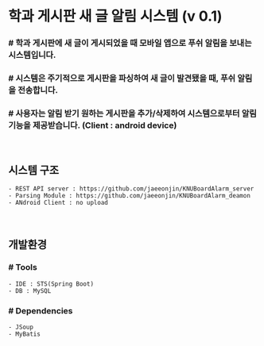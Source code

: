 # 학과 게시판 새 글 알림 시스템 (v 0.1)
### # 학과 게시판에 새 글이 게시되었을 때 모바일 앱으로 푸쉬 알림을 보내는 시스템입니다.
### # 시스템은 주기적으로 게시판을 파싱하여 새 글이 발견됐을 때, 푸쉬 알림을 전송합니다.
### # 사용자는 알림 받기 원하는 게시판을 추가/삭제하여 시스템으로부터 알림 기능을 제공받습니다. (Client : android device)

<br>

## 시스템 구조
<pre><code>- REST API server : https://github.com/jaeeonjin/KNUBoardAlarm_server
- Parsing Module : https://github.com/jaeeonjin/KNUBoardAlarm_deamon
- ANdroid Client : no upload
</code></pre>

<br>

## 개발환경
### # Tools
<pre><code>- IDE : STS(Spring Boot)
- DB : MySQL
</code></pre>
### # Dependencies
<pre><code>- JSoup
- MyBatis
</code></pre>

